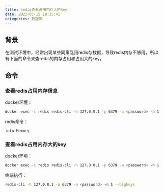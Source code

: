 ```yaml
---
title: redis查看占用内存大的key
date: 2023-05-15 10:35:41
categories: 数据库
---
```

## 背景

在测试环境中，经常出现某些同事乱用redis存数据，导致redis内存不够用，所以有下面的命令来查redis的内存占用和占用大的key。

<!-- more -->

## 命令

### 查看redis占用内存信息

docker环境：

```bash
docker exec -i redis redis-cli -h 127.0.0.1 -p 6379 -a <password> -n 1 info Memory
```

redis命令：

```bash
info Memory
```

### 查看redis占用内存大的key

docker环境：

```bash
docker exec -i redis redis-cli -h 127.0.0.1 -p 6379 -a <password> -n 1 --bigkeys
```

终端执行：

```bash
redis-cli -h 127.0.0.1 -p 6379 -a <password> -n 1 --bigkeys
```

